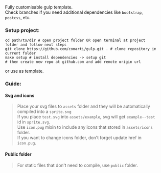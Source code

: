 Fully customisable gulp template.  
Check branches if you need additional dependencies like `bootstrap`, `postcss`, etc.

### Setup project:
```shell
cd path/to/dir # open project folder OR open terminal at project folder and follow next steps
git clone https://github.com/conarti/gulp.git . # clone repository in current folder
make setup # install dependencies -> setup git
# then create new repo at github.com and add remote origin url
```
or use as template.

### Guide:
#### Svg and icons
> Place your svg files to `assets` folder and they will be automatically compiled into a `sprite.svg`  
If you place `test.svg` into `assets/example`, svg will get `example--test` id in `sprite.svg`.  
Use `icon.pug` mixin to include any icons that stored in `assets/icons` folder.  
If you want to change icons folder, don't forget update href in `icon.pug`.

#### Public folder
> For static files that don't need to compile, use `public` folder.
